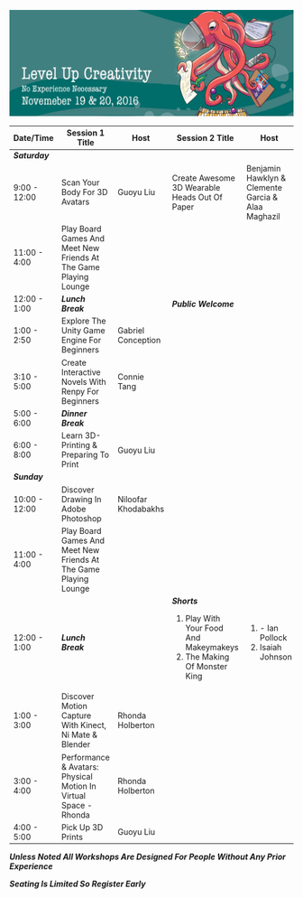 ![Game Dev Boot Camp Banner](banner.Png "Game Dev Bootcamp Banner")


| Date/Time 	| Session 1 Title  	| Host 	| Session 2 Title 	|Host| Notes	|
|----|----|----|----|---|---|
| ***Saturday*** 	 |  	|  	|  	|  	|  	|
| 9:00 - 12:00 	   | Scan Your Body For 3D Avatars 	| Guoyu Liu 	|  	Create Awesome 3D Wearable Heads Out Of Paper 	| Benjamin Hawklyn & Clemente Garcia & Alaa Maghazil  	|  	|
| 11:00 - 4:00 	   | Play Board Games And Meet New Friends At The Game Playing Lounge  	|  	| |  	|
| 12:00 - 1:00 	   | ***Lunch Break*** 	|  	| ***Public Welcome***	|  	|
| 1:00 - 2:50 	    | Explore The Unity Game Engine For Beginners 	| Gabriel Conception 	|  	|  	|  	|
| 3:10 - 5:00 	    | Create Interactive Novels With Renpy For Beginners 	| Connie Tang 	|  	|  	|  	|
| 5:00 - 6:00      | ***Dinner Break***	|  	|  	|  	|  	|
| 6:00 - 8:00     	| Learn 3D-Printing	 & Preparing To Print 	| Guoyu Liu 	|  	|  	|  	|
| ***Sunday***	    |  	|  	|  	|  	|  	|
| 10:00 - 12:00   	| Discover Drawing In Adobe Photoshop | Niloofar Khodabakhs 	|  	|  	|  	|
| 11:00 - 4:00 	   | Play Board Games And Meet New Friends At The Game Playing Lounge  	|  	| |  	|
| 12:00 - 1:00 	   | ***Lunch Break*** 	|  	|  ***Shorts*** <Ol><Li>Play With Your Food And Makeymakeys</Li> <Li>The Making Of Monster King</Li></Ol>	| <Ol><Li> - Ian Pollock </Li><Li>Isaiah Johnson</Li></Ol>	|  	|
| 1:00 - 3:00     	| Discover Motion Capture With Kinect, Ni Mate & Blender 	| Rhonda Holberton 	|  	|  	|  	|
| 3:00 - 4:00     	| Performance & Avatars: Physical Motion In Virtual Space - Rhonda 	| Rhonda Holberton 	|  	|  	|  	|
| 4:00 - 5:00 	    | Pick Up 3D Prints 	| Guoyu Liu 	|  	|  	|  	|

***Unless Noted All Workshops Are Designed For People Without Any Prior Experience***

***Seating Is Limited So Register Early***

